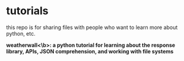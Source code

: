 # tutorials
this repo is for sharing files with people who want to learn more about python, etc.

<b>weatherwall<\b>: a python tutorial for learning about the response library, APIs, JSON comprehension, and working with file systems
